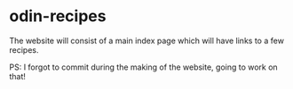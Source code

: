 # odin-recipes
The website will consist of a main index page which will have links to a few recipes.

PS: I forgot to commit during the making of the website, going to work on that!
